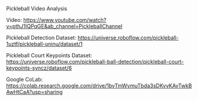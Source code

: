 Pickleball Video Analysis


Video: https://www.youtube.com/watch?v=pthJ1IQPqGE&ab_channel=PickleballChannel

Pickleball Detection Dataset: https://universe.roboflow.com/pickleball-1uztf/pickleball-uninu/dataset/1

Pickleball Court Keypoints Dataset: https://universe.roboflow.com/pickleball-ball-detection/pickleball-court-keypoints-syncz/dataset/6

Google CoLab: https://colab.research.google.com/drive/1bvTmWvmuTbda3sDKvvKAvTwkBAwHtCaA?usp=sharing